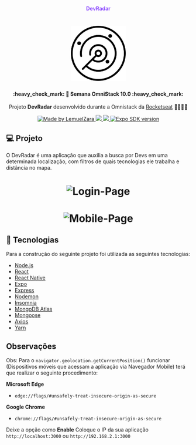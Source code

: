 <p align="center"><strong style="color: #8e4dff;">DevRadar</strong></p>
<h1 align="center">
    <img alt="DevRadar" src="assets/radar.png" width="150px" />
</h1>
<h4 align="center"> 
	:heavy_check_mark: 🚀 Semana OmniStack 10.0 :heavy_check_mark:
</h4>
<p align="center">Projeto <strong>DevRadar</strong> desenvolvido durante a Omnistack da <a href="https://rocketseat.com.br">Rocketseat</a> 🚀👩🏽‍🚀</p>
<p align="center">
  <a href="https://www.linkedin.com/in/lemuelzara/">
    <img alt="Made by LemuelZara" src="https://img.shields.io/badge/made%20by-Lemuel%20Zara-%2304D361">
  </a>
  <a aria-label="Versão do Node" href="https://github.com/nodejs/node/blob/master/doc/changelogs/CHANGELOG_V12.md#12.16.1">
    <img src="https://img.shields.io/badge/node.js@lts-12.16.1-informational?logo=Node.JS"></img>
  </a>
  <a aria-label="Versão do React" href="https://github.com/facebook/react/blob/master/CHANGELOG.md#16131-november-14-2019">
    <img src="https://img.shields.io/badge/react-16.13.1-informational?logo=react"></img>
  </a>
  <a aria-label="SDK version" href="https://www.npmjs.com/package/expo" target="_blank">
    <img alt="Expo SDK version" src="https://img.shields.io/npm/v/expo.svg?style=flat-square&label=Expo%20SDK&labelColor=000000&color=4630EB">
  </a>
</p>

## 💻 Projeto

O DevRadar é uma aplicação que auxilia a busca por Devs em uma determinada localização, com filtros de quais tecnologias ele trabalha e distância no mapa.

<h1 align="center">
    <img alt="Login-Page" title="Login-Page" src="assets/be-the-hero-web.png" width="1080px" />
</h1>
<h1 align="center">
    <img alt="Mobile-Page" title="Login-Page" src="assets/be-the-hero-phone.png" width="1080px" />
</h1>

## :rocket: Tecnologias

Para a construção do seguinte projeto foi utilizada as seguintes tecnologias:

- [Node.js](https://nodejs.org/en/) 
- [React](https://reactjs.org)
- [React Native](https://facebook.github.io/react-native/)
- [Expo](https://expo.io/)
- [Express](https://expressjs.com/pt-br/)
- [Nodemon](https://nodemon.io/)
- [Insomnia](https://insomnia.rest/)
- [MongoDB Atlas](https://www.mongodb.com/cloud/atlas)
- [Mongoose](https://mongoosejs.com/)
- [Axios](https://github.com/axios/axios)
- [Yarn](https://yarnpkg.com/)

## Observações

Obs: Para o `navigator.geolocation.getCurrentPosition()` funcionar (Dispositivos móveis que acessam a aplicação via Navegador Mobile) terá que realizar o seguinte procedimento: 

**Microsoft Edge**

- `edge://flags/#unsafely-treat-insecure-origin-as-secure` 

**Google Chrome**

- `chrome://flags/#unsafely-treat-insecure-origin-as-secure` 


Deixe a opção como **Enable**
Coloque o IP da sua aplicação 
`http://localhost:3000` ou `http://192.168.2.1:3000`
